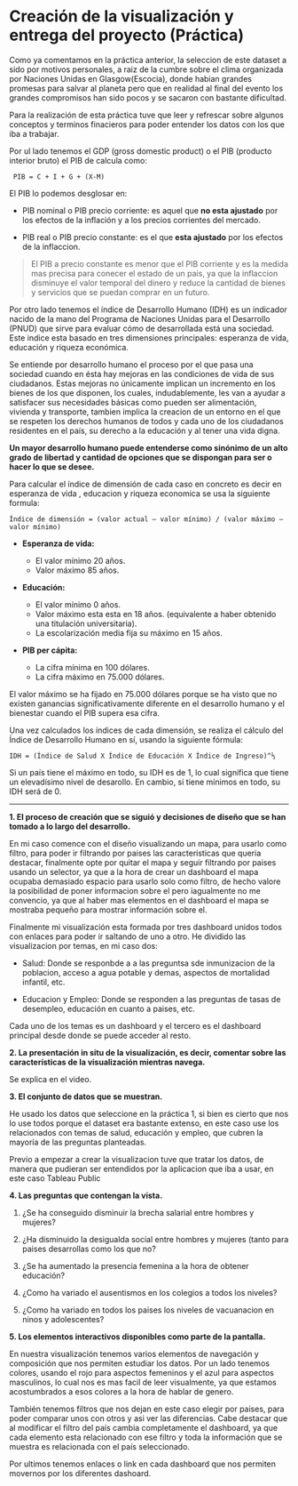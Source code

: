 # Creación de la visualización y entrega del proyecto (Práctica)

Como ya comentamos en la práctica anterior, la seleccion de este dataset a sido por motivos personales, a raiz de la cumbre sobre el clima organizada por Naciones Unidas en Glasgow(Escocia), donde habian grandes promesas para salvar al planeta pero que en realidad al final del evento los grandes compromisos han sido pocos y se sacaron con bastante dificultad.

Para la realización de esta práctica tuve que leer y refrescar sobre algunos conceptos y terminos finacieros para poder entender los datos con los que iba a trabajar.

Por ul lado tenemos el GDP (gross domestic product) o el PIB (producto interior bruto)
el PIB de calcula como:

` PIB = C + I + G + (X-M)`

El PIB lo podemos desglosar en:

- PIB nominal o PIB precio corriente: es aquel que **no esta ajustado** por los efectos de la inflación y a los precios corrientes del mercado.

- PIB real o PIB precio constante: es el que **esta ajustado** por los efectos de la inflaccion.

> El PIB a precio constante es menor que el PIB corriente y es la medida mas precisa para conecer el estado de un pais, ya que la inflaccion disminuye el valor temporal del dinero y reduce la cantidad de bienes y servicios que se puedan comprar en un futuro. 

Por otro lado tenemos el índice de Desarrollo Humano (IDH) es un indicador nacido de la mano del Programa de Naciones Unidas para el Desarrollo (PNUD) que sirve para evaluar cómo de desarrollada está una sociedad. Este indice esta basado en tres dimensiones principales: esperanza de vida, educación y riqueza económica.

Se entiende por desarrollo humano el proceso por el que pasa una sociedad cuando en ésta hay mejoras en las condiciones de vida de sus ciudadanos. Estas mejoras no únicamente implican un incremento en los bienes de los que disponen, los cuales, indudablemente, les van a ayudar a satisfacer sus necesidades básicas como pueden ser alimentación, vivienda y transporte, tambien implica la creacion de un entorno en el que se respeten los derechos humanos de todos y cada uno de los ciudadanos residentes en el país, su derecho a la educación y al tener una vida digna. 

**Un mayor desarrollo humano puede entenderse como sinónimo de un alto grado de libertad y cantidad de opciones que se dispongan para ser o hacer lo que se desee.**

Para calcular el índice de dimensión de cada caso en concreto es decir en esperanza de vida , educacion y riqueza economica se usa la siguiente formula:

`Índice de dimensión = (valor actual – valor mínimo) / (valor máximo – valor mínimo)`

* **Esperanza de vida:**
  + El valor mínimo 20 años.
  + Valor máximo 85 años.


* **Educación:**
  + El valor mínimo 0 años.
  + Valor máximo esta esta en 18 años. (equivalente a haber obtenido una titulación universitaria).
  + La escolarización media fija su máximo en 15 años.


* **PIB per cápita:**
  + La cifra mínima en 100 dólares.
  + La cifra máximo en 75.000 dólares.

El valor máximo se ha fijado en 75.000 dólares porque se ha visto que no existen ganancias significativamente diferente en el desarrollo humano y el bienestar cuando el PIB supera esa cifra.

Una vez calculados los índices de cada dimensión, se realiza el cálculo del Índice de Desarrollo Humano en sí, usando la siguiente fórmula:

`IDH = (Índice de Salud X Índice de Educación X Índice de Ingreso)^⅓`

Si un país tiene el máximo en todo, su IDH es de 1, lo cual significa que tiene un elevadísimo nivel de desarollo. En cambio, si tiene mínimos en todo, su IDH será de 0.

***

**1. El proceso de creación que se siguió y decisiones de diseño que se han tomado a lo largo del desarrollo.**

En mi caso comence con el diseño visualizando un mapa, para usarlo como filtro, para poder ir filtrando por paises las caracteristicas que queria destacar, finalmente opte por quitar el mapa y seguir filtrando por paises usando un selector, ya que a la hora de crear un dashboard el mapa ocupaba demasiado espacio para usarlo solo como filtro, de hecho valore la posibilidad de poner informacion sobre el pero iagualmente no me convencio, ya que al haber mas elementos en el dashboard el mapa se mostraba pequeño para mostrar información sobre el.

Finalmente mi visualización esta formada por tres dashboard unidos todos con enlaces para poder ir saltando de uno a otro. He dividido las visualizacion por temas, en mi caso dos:
- Salud: Donde se responbde a a las preguntsa sde inmunizacion de la poblacion, acceso a agua potable y demas, aspectos de mortalidad infantil, etc.

- Educacion y Empleo: Donde se responden a las preguntas de tasas de desempleo, educación en cuanto a paises, etc.

Cada uno de los temas es un dashboard y el tercero es el dashboard principal desde donde se puede acceder al resto.

**2. La presentación in situ de la visualización, es decir, comentar sobre las características de la visualización mientras navega.**

Se explica en el video.

**3. El conjunto de datos que se muestran.**

He usado los datos que seleccione en la práctica 1, si bien es cierto que nos lo use todos porque el dataset era bastante extenso, en este caso use los relacionados con temas de salud, educación y empleo, que cubren la mayoría de las preguntas planteadas.

Previo a empezar a crear la visualizacion tuve que tratar  los datos, de manera que pudieran ser entendidos por la aplicacion que iba a usar, en este caso Tableau Public

**4. Las preguntas que contengan la vista.**

1. ¿Se ha conseguido disminuir la brecha salarial entre hombres y mujeres?

2. ¿Ha disminuido la desigualda social entre hombres y mujeres (tanto para paises desarrollas como los que no?

3. ¿Se ha aumentado la presencia femenina a la hora de obtener educación?

4. ¿Como ha variado el ausentismos en los colegios a todos los niveles?

6. ¿Como ha variado en todos los paises los niveles de vacuanacion en ninos y adolescentes? 

**5. Los elementos interactivos disponibles como parte de la pantalla.**

En nuestra visualización tenemos varios elementos de navegación y composición que nos permiten estudiar los datos. Por un lado tenemos colores, usando el rojo para aspectos femeninos y el azul para aspectos  masculinos, lo cual nos es mas facil de leer visualmente, ya que estamos acostumbrados a esos colores a la hora de hablar de genero.

También tenemos filtros que nos dejan en este caso elegir por paises, para poder comparar unos con otros y asi ver las diferencias.
Cabe destacar que al modificar el filtro del país cambia completamente el dashboard, ya que cada elemento esta relacionado con ese filtro y toda la información que se muestra es relacionada con el país seleccionado.

Por ultimos tenemos enlaces o link en cada dashboard que nos permiten movernos por los diferentes dashoard.
